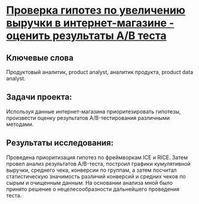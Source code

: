 # [Проверка гипотез по увеличению выручки в интернет-магазине - оценить результаты A/B теста](https://github.com/janemo7/Study-projects/blob/master/food-market/food-market.ipynb)
## Ключевые слова
Продуктовый аналитик, product analyst, аналитик продукта, product data analyst.
## Задачи проекта:
Используя данные интернет-магазина приоритезировать гипотезы, произвести оценку результатов A/B-тестирования различными методами.
## Результаты исследования:
Проведена приоритизация гипотез по фреймворкам ICE и RICE. Затем провел анализ
результатов A/B-теста, построил графики кумулятивной выручки, среднего чека,
конверсии по группам, а затем посчитал статистическую значимость различий конверсий
и средних чеков по сырым и очищенным данным. На основании анализа мной было
принято решение о нецелесообразности дальнейшего проведения теста.